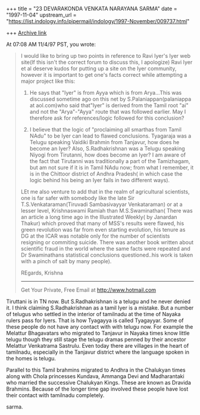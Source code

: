 +++
title = "23 DEVARAKONDA VENKATA NARAYANA SARMA"
date = "1997-11-04"
upstream_url = "https://list.indology.info/pipermail/indology/1997-November/009737.html"

+++
[Archive link](https://list.indology.info/pipermail/indology/1997-November/009737.html)

At 07:08 AM 11/4/97 PST, you wrote:
>I would like to bring up two points in reference to Ravi Iyer's Iyer web
>site(If this isn't the correct forum to discuss this, I apologize)
>Ravi Iyer et al deserve kudos for putting up a site on the Iyer
>community, however it is important to get one's facts correct while
>attempting a major project like this:
>
>1. He says that "Iyer" is from Ayya which is from Arya...This was
>discussed sometime ago on this net by
>S.Palaniappan(palaniappa at aol.com)who said that"Iyer" is derived from the
>Tamil root "ai" and not the "Arya"-"Ayya" route that was followed
>earlier. May I therefore ask for references/logic followed for this
>conclusion?
>
>2. I believe that the logic of "proclaiming all smarthas from
>Tamil NAdu" to be Iyer can lead to flawed conclusions. Tyagaraja was a
>Telugu speaking Vaidiki Brahmin from Tanjavur, how does he become an
>Iyer? Also, S.Radhakrishnan was a Telugu speaking Niyogi from Tirutanni,
>how does become an Iyer? I am aware of the fact that Tirutanni was
>traditionally a part of the Tamizhagam, but am not sure if it is in
>Tamil NAdu now; from what I remember, it is in the Chittoor district of
>Andhra Pradesh( in which case the logic behind  his being an Iyer fails
>in two different ways).
>
> LEt me also venture to add that in the realm of  agricultural
>scientists, one is far safer with somebody like the late Sir
>T.S.Venkataraman(Tiruvadi Sambasivayyar Venkataraman) or at a lesser
>level, Krishnaswami Ramiah than M.S.Swaminathan( There was an article a
>long time ago in the Illustrated Weekly( by Janardan Thakur) which
>proved that many of MSS's results were flawed, his green revolution was
>far from even starting evolution, his tenure as DG at the ICAR was
>notable only for the number of scientists resigning or commiting
>suicide. There was another book written about scientific fraud in the
>world where the same facts were repeated and Dr Swaminathans statistical
>conclusions questioned..his work is taken with a pinch of salt by many
>people).
>
>
>REgards,
>Krishna
>
>______________________________________________________
>Get Your Private, Free Email at http://www.hotmail.com
>
>

Tiruttani is in TN now. But S.Radhakrishnan is a telugu and he never denied
it. I think claiming S.Radhakrishnan as a tamil Iyer is a mistake.
But a number of telugus who settled in the interior of tamilnadu at the time
of Nayaka rulers pass for Iyers. That is how Tyagayya is called Tyagayyar.
Some of these people do not have any contact with with telugu now. For example
the Melattur Bhagavatars who migrated to Tanjavur in Nayaka times know little
telugu though they still stage the telugu dramas penned by their ancestor
Melattur Venkatrama Sastrulu. Even today there are villages in the heart of
tamilnadu, especially in the Tanjavur district where the language spoken in
the homes is telugu.

Parallel to this Tamil brahmins migrated to Andhra in the Chalukyan times
along with Chola princesses Kundava, Ammanga Devi and Madharantaki who
married the successive Chalukyan Kings. These are known as Dravida Brahmins.
Because of the longer time gap involved these people have lost their contact
with tamilnadu completely.

sarma.



